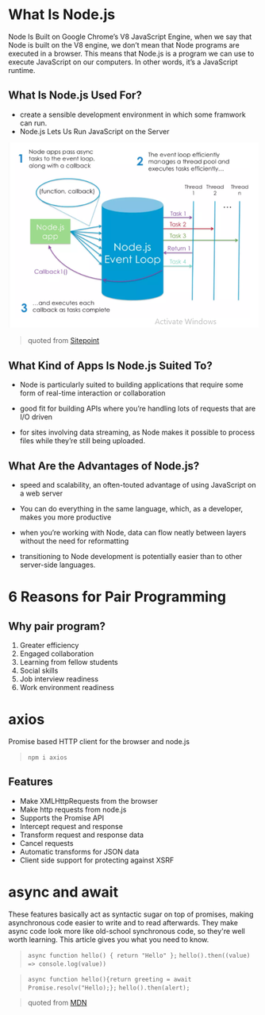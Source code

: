 # What Is Node.js  

Node Is Built on Google Chrome’s V8 JavaScript Engine,  when we say that Node is built on the V8 engine, we don’t mean that Node programs are executed in a browser. This means that Node.js is a program we can use to execute JavaScript on our computers. In other words, it’s a JavaScript runtime.  


## What Is Node.js Used For?   

* create a sensible development environment in which some framwork can run.  
* Node.js Lets Us Run JavaScript on the Server  

![node](img/node.PNG)  
> quoted from [Sitepoint](https://www.sitepoint.com/an-introduction-to-node-js/)


## What Kind of Apps Is Node.js Suited To?  

* Node is particularly suited to building applications that require some form of real-time interaction or collaboration   

* good fit for building APIs where you’re handling lots of requests that are I/O driven  

* for sites involving data streaming, as Node makes it possible to process files while they’re still being uploaded.  


## What Are the Advantages of Node.js?  

* speed and scalability, an often-touted advantage of using JavaScript on a web server   

* You can do everything in the same language, which, as a developer, makes you more productive 

* when you’re working with Node, data can flow neatly between layers without the need for reformatting  

* transitioning to Node development is potentially easier than to other server-side languages.  


# 6 Reasons for Pair Programming  

##  Why pair program?  
1. Greater efficiency  
2. Engaged collaboration 
3. Learning from fellow students  
4. Social skills  
5. Job interview readiness  
6. Work environment readiness  


# axios  
Promise based HTTP client for the browser and node.js  

> `npm i axios`  

## Features  
* Make XMLHttpRequests from the browser  
* Make http requests from node.js  
* Supports the Promise API  
* Intercept request and response  
* Transform request and response data  
* Cancel requests  
* Automatic transforms for JSON data  
* Client side support for protecting against XSRF  



# async and await  
These features basically act as syntactic sugar on top of promises, making asynchronous code easier to write and to read afterwards. They make async code look more like old-school synchronous code, so they're well worth learning. This article gives you what you need to know.  

>
> `async function hello() { return "Hello" };`
> `hello().then((value) => console.log(value))`
>


>
> `async function hello(){return greeting = await Promise.resolv("Hello);};`
> `hello().then(alert);`


> quoted from [MDN](https://developer.mozilla.org/en-US/docs/Learn/JavaScript/Asynchronous/Async_await)